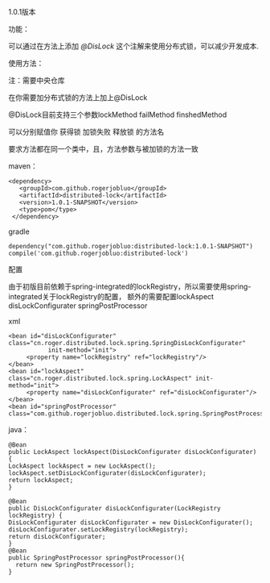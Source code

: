 
1.0.1版本

功能：

可以通过在方法上添加 *@DisLock* 这个注解来使用分布式锁，可以减少开发成本.

使用方法：

注：需要中央仓库

在你需要加分布式锁的方法上加上@DisLock

@DisLock目前支持三个参数lockMethod   failMethod   finshedMethod

可以分别赋值你 获得锁  加锁失败 释放锁 的方法名 

要求方法都在同一个类中，且，方法参数与被加锁的方法一致

maven： 

```
<dependency>
   <groupId>com.github.rogerjobluo</groupId>
   <artifactId>distributed-lock</artifactId>
   <version>1.0.1-SNAPSHOT</version>
   <type>pom</type>
 </dependency>
```

gradle

```
dependency("com.github.rogerjobluo:distributed-lock:1.0.1-SNAPSHOT")
compile('com.github.rogerjobluo:distributed-lock')
```

配置

由于初版目前依赖于spring-integrated的lockRegistry，所以需要使用spring-integrated关于lockRegistry的配置，
额外的需要配置lockAspect disLockConfigurater springPostProcessor

xml

```
<bean id="disLockConfigurater" class="cn.roger.distributed.lock.spring.SpringDisLockConfigurater"
           init-method="init">
     <property name="lockRegistry" ref="lockRegistry"/>
</bean>
<bean id="lockAspect" class="cn.roger.distributed.lock.spring.LockAspect" init-method="init">
     <property name="disLockConfigurater" ref="disLockConfigurater"/>
</bean>
<bean id="springPostProcessor" class="com.github.rogerjobluo.distributed.lock.spring.SpringPostProcessor"/>

```

java：

```
@Bean
public LockAspect lockAspect(DisLockConfigurater disLockConfigurater) {
LockAspect lockAspect = new LockAspect();
lockAspect.setDisLockConfigurater(disLockConfigurater);
return lockAspect;
}

@Bean
public DisLockConfigurater disLockConfigurater(LockRegistry lockRegistry) {
DisLockConfigurater disLockConfigurater = new DisLockConfigurater();
disLockConfigurater.setLockRegistry(lockRegistry);
return disLockConfigurater;
}
@Bean
public SpringPostProcessor springPostProcessor(){
  return new SpringPostProcessor();
}
```
